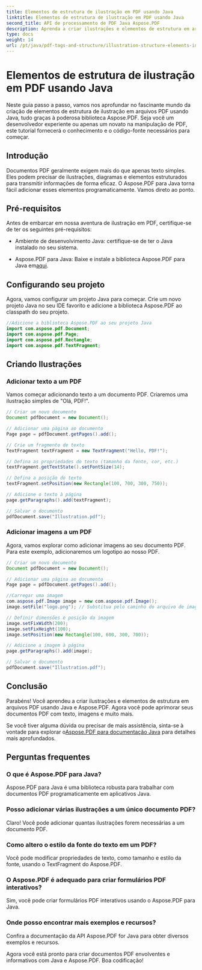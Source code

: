 ```yaml
---
title: Elementos de estrutura de ilustração em PDF usando Java
linktitle: Elementos de estrutura de ilustração em PDF usando Java
second_title: API de processamento de PDF Java Aspose.PDF
description: Aprenda a criar ilustrações e elementos de estrutura em arquivos PDF usando Java com Aspose.PDF.
type: docs
weight: 14
url: /pt/java/pdf-tags-and-structure/illustration-structure-elements-in-pdf-using-java/
---
```


# Elementos de estrutura de ilustração em PDF usando Java

Neste guia passo a passo, vamos nos aprofundar no fascinante mundo da criação de elementos de estrutura de ilustração em arquivos PDF usando Java, tudo graças à poderosa biblioteca Aspose.PDF. Seja você um desenvolvedor experiente ou apenas um novato na manipulação de PDF, este tutorial fornecerá o conhecimento e o código-fonte necessários para começar.

## Introdução

Documentos PDF geralmente exigem mais do que apenas texto simples. Eles podem precisar de ilustrações, diagramas e elementos estruturados para transmitir informações de forma eficaz. O Aspose.PDF para Java torna fácil adicionar esses elementos programaticamente. Vamos direto ao ponto.

## Pré-requisitos

Antes de embarcar em nossa aventura de ilustração em PDF, certifique-se de ter os seguintes pré-requisitos:

- Ambiente de desenvolvimento Java: certifique-se de ter o Java instalado no seu sistema.

-  Aspose.PDF para Java: Baixe e instale a biblioteca Aspose.PDF para Java em[aqui](https://releases.aspose.com/pdf/java/).

## Configurando seu projeto

Agora, vamos configurar um projeto Java para começar. Crie um novo projeto Java no seu IDE favorito e adicione a biblioteca Aspose.PDF ao classpath do seu projeto.

```java
//Adicione a biblioteca Aspose.PDF ao seu projeto Java
import com.aspose.pdf.Document;
import com.aspose.pdf.Page;
import com.aspose.pdf.Rectangle;
import com.aspose.pdf.TextFragment;
```

## Criando Ilustrações

### Adicionar texto a um PDF

Vamos começar adicionando texto a um documento PDF. Criaremos uma ilustração simples de "Olá, PDF!".

```java
// Criar um novo documento
Document pdfDocument = new Document();

// Adicionar uma página ao documento
Page page = pdfDocument.getPages().add();

// Crie um fragmento de texto
TextFragment textFragment = new TextFragment("Hello, PDF!");

// Defina as propriedades do texto (tamanho da fonte, cor, etc.)
textFragment.getTextState().setFontSize(14);

// Defina a posição do texto
textFragment.setPosition(new Rectangle(100, 700, 300, 750));

// Adicione o texto à página
page.getParagraphs().add(textFragment);

// Salvar o documento
pdfDocument.save("Illustration.pdf");
```

### Adicionar imagens a um PDF

Agora, vamos explorar como adicionar imagens ao seu documento PDF. Para este exemplo, adicionaremos um logotipo ao nosso PDF.

```java
// Criar um novo documento
Document pdfDocument = new Document();

// Adicionar uma página ao documento
Page page = pdfDocument.getPages().add();

//Carregar uma imagem
com.aspose.pdf.Image image = new com.aspose.pdf.Image();
image.setFile("logo.png"); // Substitua pelo caminho do arquivo de imagem

// Definir dimensões e posição da imagem
image.setFixWidth(200);
image.setFixHeight(100);
image.setPosition(new Rectangle(100, 600, 300, 700));

// Adicione a imagem à página
page.getParagraphs().add(image);

// Salvar o documento
pdfDocument.save("Illustration.pdf");
```

## Conclusão

Parabéns! Você aprendeu a criar ilustrações e elementos de estrutura em arquivos PDF usando Java e Aspose.PDF. Agora você pode aprimorar seus documentos PDF com texto, imagens e muito mais.

 Se você tiver alguma dúvida ou precisar de mais assistência, sinta-se à vontade para explorar o[Aspose.PDF para documentação Java](https://reference.aspose.com/pdf/java/) para detalhes mais aprofundados.

## Perguntas frequentes

### O que é Aspose.PDF para Java?
   Aspose.PDF para Java é uma biblioteca robusta para trabalhar com documentos PDF programaticamente em aplicativos Java.

### Posso adicionar várias ilustrações a um único documento PDF?
   Claro! Você pode adicionar quantas ilustrações forem necessárias a um documento PDF.

### Como altero o estilo da fonte do texto em um PDF?
   Você pode modificar propriedades de texto, como tamanho e estilo da fonte, usando o TextFragment do Aspose.PDF.

### O Aspose.PDF é adequado para criar formulários PDF interativos?
   Sim, você pode criar formulários PDF interativos usando o Aspose.PDF para Java.

### Onde posso encontrar mais exemplos e recursos?
   Confira a documentação da API Aspose.PDF for Java para obter diversos exemplos e recursos.
   
Agora você está pronto para criar documentos PDF envolventes e informativos com Java e Aspose.PDF. Boa codificação!
